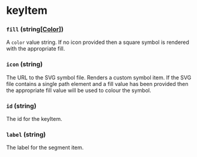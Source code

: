 # keyItem

### `fill` (**string[[Color](./api/color.md)]**)

A `color` value string. If no icon provided then a square symbol is rendered with the appropriate fill. 

### `icon` (**string**)

The URL to the SVG symbol file. Renders a custom symbol item. If the SVG file contains a single path element and a fill value has been provided then the appropriate fill value will be used to colour the symbol.

### `id` (**string**)

The id for the keyItem.

### `label` (**string**)

The label for the segment item.
